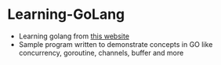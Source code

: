 # Learning-GoLang
- Learning golang from [this website](https://gobyexample.com/ )
- Sample program written to demonstrate concepts in GO like concurrency, goroutine, channels, buffer and more
